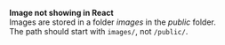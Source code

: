 **Image not showing in React**  
Images are stored in a folder *images* in the *public* folder.  
The path should start with `images/`, not `/public/`.